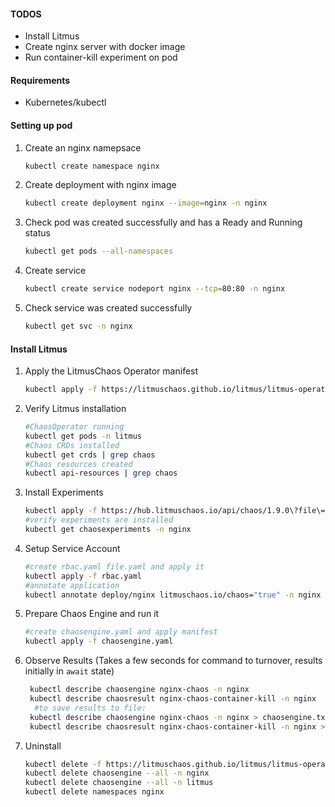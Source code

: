 #### TODOS
- Install Litmus
- Create nginx server with docker image 
- Run container-kill experiment on pod 

#### Requirements
- Kubernetes/kubectl  

#### Setting up pod 

1. Create an nginx namepsace 
    ```BASH
    kubectl create namespace nginx
    ```
2. Create deployment with nginx image
    ```BASH
    kubectl create deployment nginx --image=nginx -n nginx
    ```
3. Check pod was created successfully and has a Ready and Running status 
    ```BASH
    kubectl get pods --all-namespaces
    ```
4. Create service
    ```BASH
    kubectl create service nodeport nginx --tcp=80:80 -n nginx
    ```
5. Check service was created successfully
    ```BASH
    kubectl get svc -n nginx
    ```

#### Install Litmus 

1. Apply the LitmusChaos Operator manifest
    ```BASH 
    kubectl apply -f https://litmuschaos.github.io/litmus/litmus-operator-v1.9.0.yaml
    ```
2. Verify Litmus installation 
    ```BASH
    #ChaosOperator running 
    kubectl get pods -n litmus
    #Chaos CRDs installed 
    kubectl get crds | grep chaos
    #Chaos resources created  
    kubectl api-resources | grep chaos
    ```

3. Install Experiments
    ```BASH 
    kubectl apply -f https://hub.litmuschaos.io/api/chaos/1.9.0\?file\=charts/generic/experiments.yaml -n nginx
    #verify experiments are installed
    kubectl get chaosexperiments -n nginx
    ```

4. Setup Service Account
    ```BASH
    #create rbac.yaml file.yaml and apply it 
    kubectl apply -f rbac.yaml
    #annotate application
    kubectl annotate deploy/nginx litmuschaos.io/chaos="true" -n nginx
    ```
5. Prepare Chaos Engine and run it
    ```BASH
    #create chaosengine.yaml and apply manifest
    kubectl apply -f chaosengine.yaml
    ```
6. Observe Results (Takes a few seconds for command to turnover, results initially in `await` state)
    ```BASH
     kubectl describe chaosengine nginx-chaos -n nginx
     kubectl describe chaosresult nginx-chaos-container-kill -n nginx
      #to save results to file: 
     kubectl describe chaosengine nginx-chaos -n nginx > chaosengine.txt
     kubectl describe chaosresult nginx-chaos-container-kill -n nginx > chaosresult.txt
    ```
7. Uninstall
    ```BASH
    kubectl delete -f https://litmuschaos.github.io/litmus/litmus-operator-v1.9.0.yaml
    kubectl delete chaosengine --all -n nginx
    kubectl delete chaosengine --all -n litmus
    kubectl delete namespaces nginx
    ```